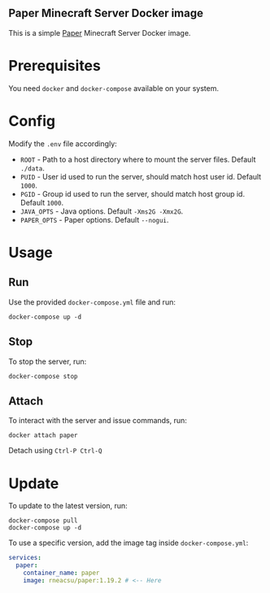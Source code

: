 Paper Minecraft Server Docker image
---

This is a simple [Paper](https://github.com/PaperMC/Paper) Minecraft Server
Docker image.

# Prerequisites

You need `docker` and `docker-compose` available on your system.

# Config

Modify the `.env` file accordingly:
 * `ROOT` - Path to a host directory where to mount the server files. Default `./data`.
 * `PUID` - User id used to run the server, should match host user id. Default `1000`.
 * `PGID` - Group id used to run the server, should match host group id. Default `1000`.
 * `JAVA_OPTS` - Java options. Default `-Xms2G -Xmx2G`.
 * `PAPER_OPTS` - Paper options. Default `--nogui`.

# Usage

## Run

Use the provided `docker-compose.yml` file and run:

```shell
docker-compose up -d
```

## Stop
To stop the server, run:

```shell
docker-compose stop
```

## Attach

To interact with the server and issue commands, run:
```shell
docker attach paper
```

Detach using `Ctrl-P Ctrl-Q`

# Update

To update to the latest version, run:
```shell
docker-compose pull
docker-compose up -d
```

To use a specific version, add the image tag inside `docker-compose.yml`:

```yaml
services:
  paper:
    container_name: paper
    image: rneacsu/paper:1.19.2 # <-- Here
```
